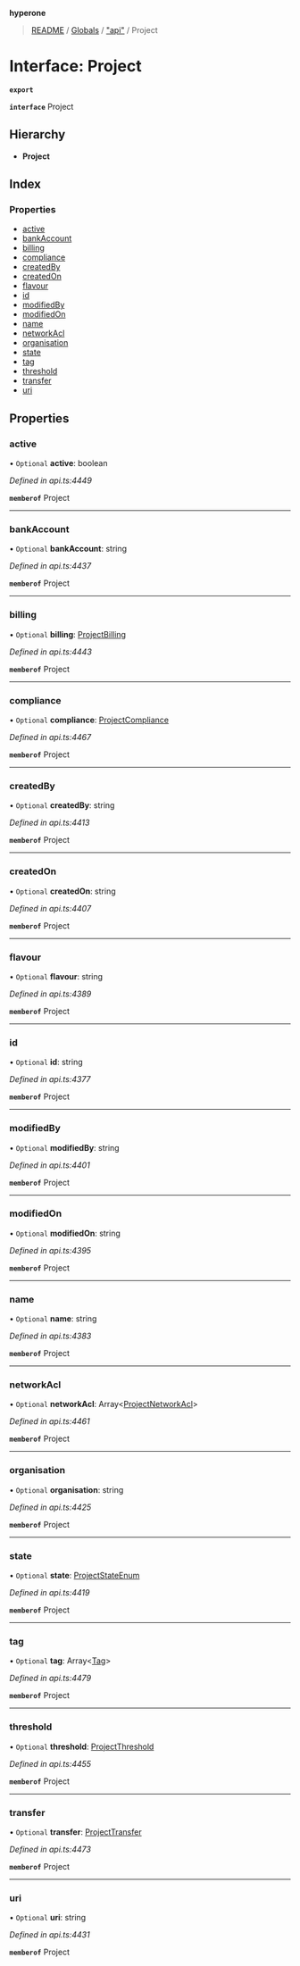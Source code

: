 **hyperone**

> [README](../README.md) / [Globals](../globals.md) / ["api"](../modules/_api_.md) / Project

# Interface: Project

**`export`** 

**`interface`** Project

## Hierarchy

* **Project**

## Index

### Properties

* [active](_api_.project.md#active)
* [bankAccount](_api_.project.md#bankaccount)
* [billing](_api_.project.md#billing)
* [compliance](_api_.project.md#compliance)
* [createdBy](_api_.project.md#createdby)
* [createdOn](_api_.project.md#createdon)
* [flavour](_api_.project.md#flavour)
* [id](_api_.project.md#id)
* [modifiedBy](_api_.project.md#modifiedby)
* [modifiedOn](_api_.project.md#modifiedon)
* [name](_api_.project.md#name)
* [networkAcl](_api_.project.md#networkacl)
* [organisation](_api_.project.md#organisation)
* [state](_api_.project.md#state)
* [tag](_api_.project.md#tag)
* [threshold](_api_.project.md#threshold)
* [transfer](_api_.project.md#transfer)
* [uri](_api_.project.md#uri)

## Properties

### active

• `Optional` **active**: boolean

*Defined in api.ts:4449*

**`memberof`** Project

___

### bankAccount

• `Optional` **bankAccount**: string

*Defined in api.ts:4437*

**`memberof`** Project

___

### billing

• `Optional` **billing**: [ProjectBilling](_api_.projectbilling.md)

*Defined in api.ts:4443*

**`memberof`** Project

___

### compliance

• `Optional` **compliance**: [ProjectCompliance](_api_.projectcompliance.md)

*Defined in api.ts:4467*

**`memberof`** Project

___

### createdBy

• `Optional` **createdBy**: string

*Defined in api.ts:4413*

**`memberof`** Project

___

### createdOn

• `Optional` **createdOn**: string

*Defined in api.ts:4407*

**`memberof`** Project

___

### flavour

• `Optional` **flavour**: string

*Defined in api.ts:4389*

**`memberof`** Project

___

### id

• `Optional` **id**: string

*Defined in api.ts:4377*

**`memberof`** Project

___

### modifiedBy

• `Optional` **modifiedBy**: string

*Defined in api.ts:4401*

**`memberof`** Project

___

### modifiedOn

• `Optional` **modifiedOn**: string

*Defined in api.ts:4395*

**`memberof`** Project

___

### name

• `Optional` **name**: string

*Defined in api.ts:4383*

**`memberof`** Project

___

### networkAcl

• `Optional` **networkAcl**: Array\<[ProjectNetworkAcl](_api_.projectnetworkacl.md)>

*Defined in api.ts:4461*

**`memberof`** Project

___

### organisation

• `Optional` **organisation**: string

*Defined in api.ts:4425*

**`memberof`** Project

___

### state

• `Optional` **state**: [ProjectStateEnum](../enums/_api_.projectstateenum.md)

*Defined in api.ts:4419*

**`memberof`** Project

___

### tag

• `Optional` **tag**: Array\<[Tag](_api_.tag.md)>

*Defined in api.ts:4479*

**`memberof`** Project

___

### threshold

• `Optional` **threshold**: [ProjectThreshold](_api_.projectthreshold.md)

*Defined in api.ts:4455*

**`memberof`** Project

___

### transfer

• `Optional` **transfer**: [ProjectTransfer](_api_.projecttransfer.md)

*Defined in api.ts:4473*

**`memberof`** Project

___

### uri

• `Optional` **uri**: string

*Defined in api.ts:4431*

**`memberof`** Project
